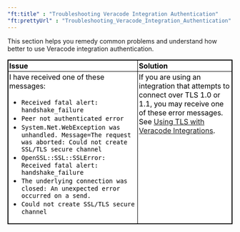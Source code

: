 ```yaml
---
"ft:title" : "Troubleshooting Veracode Integration Authentication"
"ft:prettyUrl" : "Troubleshooting_Veracode_Integration_Authentication"
---
```

This section helps you remedy common problems and understand how better to use Veracode integration authentication.

<style>
table.veracode {
  width: 100%;
  background-color: #ffffff;
  border-collapse: collapse;
  border-width: 1px;
  border-color: #000000;
  border-style: solid;
  color: #000000;
}

table.veracode td, table.veracode th {
border-width: 1px;
border-color: #000000;
border-style: solid;
padding: 2px;
text-align: left;
vertical-align: top;
}

table.veracode thead {
background-color: ##F8F8F8;
}
</style>
<table class="veracode">
<thead>
<tr>
<th>Issue</th>
<th>Solution</th>
</tr>
</thead>
<tbody>
<tr>
<td>I have received one of these messages:
<ul>
  <li><code>Received fatal alert: handshake_failure</code></li>
  <li><code>Peer not authenticated error</code></li>
  <li><code>System.Net.WebException was unhandled. Message=The request was aborted: Could not create SSL/TLS secure channel</code></li>
  <li><code>OpenSSL::SSL::SSLError: Received fatal alert: handshake_failure</code></li>
  <li><code>The underlying connection was closed: An unexpected error occurred on a send.</code></li>
  <li><code>Could not create SSL/TLS secure channel</code></li>
</ul>
</td>
<td>If you are using an integration that attempts to connect over TLS 1.0 or 1.1, you may receive one of these error messages. See <a href="https://docs.veracode.com/r/c_tls_support">Using TLS with Veracode Integrations</a>.</td>
</tr>
</tbody>
</table>